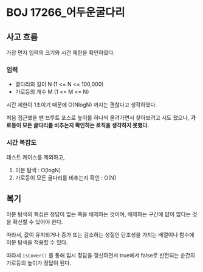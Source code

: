 # BOJ 17266\_어두운굴다리

## 사고 흐름

가장 먼저 입력의 크기와 시간 제한을 확인하였다.

### 입력

- 굴다리의 길이 N (1 <= N <= 100,000)
- 가로등의 개수 M (1 <= M <= N)

시간 제한이 1초이기 때문에 O(NlogN) 까지는 괜찮다고 생각하였다.

처음 접근했을 땐 브루트 포스로 높이를 하나씩 올려가면서 찾아보려고 시도 했으나, **가로등이 모든 굴다리를 비추는지 확인하는 로직을 생각하지 못했다.**

### 시간 복잡도

테스트 케이스를 제외하고,

1. 이분 탐색 : O(logN)
2. 가로등이 모든 굴다리를 비추는지 확인 : O(N)

## 복기

이분 탐색의 핵심은 정답이 없는 쪽을 배제하는 것이며, 배제하는 구간에 닶이 없다는 것을 확신할 수 있어야 한다.

따라서, 값이 유지되거나 증가 또는 감소하는 성질인 단조성을 가지는 배열이나 함수에 이분 탐색을 적용할 수 있다.

따라서 `isCover()` 를 통해 임시 정답을 갱신하면서 true에서 false로 반전되는 순간의 가로등의 높이가 정답이 된다.
